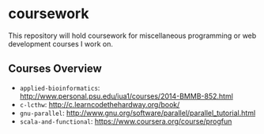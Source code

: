 # coursework

This repository will hold coursework for miscellaneous programming or web development courses I work on.

## Courses Overview

- `applied-bioinformatics`:
  http://www.personal.psu.edu/iua1/courses/2014-BMMB-852.html
- `c-lcthw`: http://c.learncodethehardway.org/book/
- `gnu-parallel`: http://www.gnu.org/software/parallel/parallel_tutorial.html
- `scala-and-functional`: https://www.coursera.org/course/progfun
